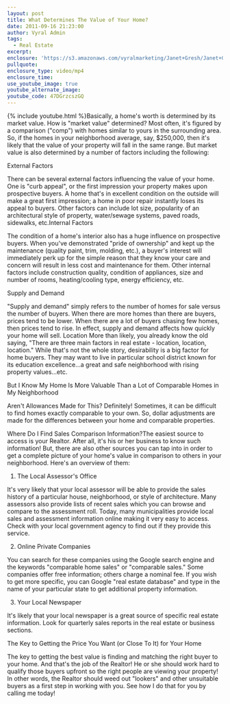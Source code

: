 ```yaml
---
layout: post
title: What Determines The Value of Your Home?
date: 2011-09-16 21:23:00
author: Vyral Admin
tags:
  - Real Estate
excerpt:
enclosure: 'https://s3.amazonaws.com/vyralmarketing/Janet+Gresh/Janet+Gresh+What+determines+the+value+of+your+home.mp4'
pullquote:
enclosure_type: video/mp4
enclosure_time:
use_youtube_image: true
youtube_alternate_image:
youtube_code: 47DGrzcszGQ
---
```



{% include youtube.html %}Basically, a home's worth is determined by its market value. How is "market value" determined? Most often, it's figured by a comparison ("comp") with homes similar to yours in the surrounding area. So, if the homes in your neighborhood average, say, $250,000, then it's likely that the value of your property will fall in the same range. But market value is also determined by a number of factors including the following:

External Factors

There can be several external factors influencing the value of your home. One is "curb appeal", or the first impression your property makes upon prospective buyers. A home that's in excellent condition on the outside will make a great first impression; a home in poor repair instantly loses its appeal to buyers. Other factors can include lot size, popularity of an architectural style of property, water/sewage systems, paved roads, sidewalks, etc.Internal Factors

The condition of a home's interior also has a huge influence on prospective buyers. When you've demonstrated "pride of ownership" and kept up the maintenance (quality paint, trim, molding, etc.), a buyer's interest will immediately perk up for the simple reason that they know your care and concern will result in less cost and maintenance for them. Other internal factors include construction quality, condition of appliances, size and number of rooms, heating/cooling type, energy efficiency, etc.

Supply and Demand

"Supply and demand" simply refers to the number of homes for sale versus the number of buyers. When there are more homes than there are buyers, prices tend to be lower. When there are a lot of buyers chasing few homes, then prices tend to rise. In effect, supply and demand affects how quickly your home will sell. Location More than likely, you already know the old saying, "There are three main factors in real estate - location, location, location." While that's not the whole story, desirability is a big factor for home buyers. They may want to live in particular school district known for its education excellence…a great and safe neighborhood with rising property values…etc.

But I Know My Home Is More Valuable Than a Lot of Comparable Homes in My Neighborhood

Aren't Allowances Made for This? Definitely! Sometimes, it can be difficult to find homes exactly comparable to your own. So, dollar adjustments are made for the differences between your home and comparable properties.

Where Do I Find Sales Comparison Information?The easiest source to access is your Realtor. After all, it's his or her business to know such information! But, there are also other sources you can tap into in order to get a complete picture of your home's value in comparison to others in your neighborhood. Here's an overview of them:

1) The Local Assessor's Office

It's very likely that your local assessor will be able to provide the sales history of a particular house, neighborhood, or style of architecture. Many assessors also provide lists of recent sales which you can browse and compare to the assessment roll. Today, many municipalities provide local sales and assessment information online making it very easy to access. Check with your local government agency to find out if they provide this service.

2) Online Private Companies

You can search for these companies using the Google search engine and the keywords "comparable home sales" or "comparable sales." Some companies offer free information; others charge a nominal fee. If you wish to get more specific, you can Google "real estate database" and type in the name of your particular state to get additional property information.

3) Your Local Newspaper

It's likely that your local newspaper is a great source of specific real estate information. Look for quarterly sales reports in the real estate or business sections.

The Key to Getting the Price You Want (or Close To It) for Your Home

The key to getting the best value is finding and matching the right buyer to your home. And that's the job of the Realtor! He or she should work hard to qualify those buyers upfront so the right people are viewing your property! In other words, the Realtor should weed out "lookers" and other unsuitable buyers as a first step in working with you. See how I do that for you by calling me today!